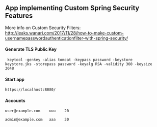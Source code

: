 ## App implementing Custom Spring Security Features

More info on Custom Security Filters: http://leaks.wanari.com/2017/11/28/how-to-make-custom-usernamepasswordauthenticationfilter-with-spring-security/


#### Generate TLS Public Key
```
 keytool -genkey -alias tomcat -keypass password -keystore keystore.jks -storepass password -keyalg RSA -validity 360 -keysize 2048
```

#### Start app

`https://localhost:8080/`

#### Accounts

`user@example.com    uuu    20`

`admin@example.com   aaa    30`

